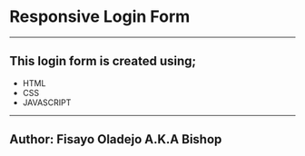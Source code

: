 # Responsive Login Form 
---
## This login form is created using;
* HTML
* CSS
* JAVASCRIPT
---
## Author: Fisayo Oladejo A.K.A Bishop
